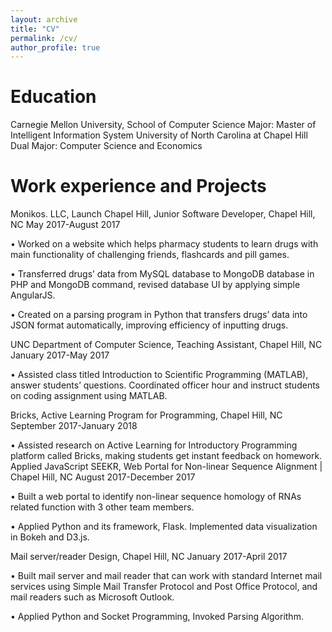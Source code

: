 ```yaml
---
layout: archive
title: "CV"
permalink: /cv/
author_profile: true
---
```



Education
======
Carnegie Mellon University, School of Computer Science
    Major: Master of Intelligent Information System
University of North Carolina at Chapel Hill
    Dual Major: Computer Science and Economics

Work experience and Projects
======

Monikos. LLC, Launch Chapel Hill, Junior Software Developer, Chapel Hill, NC   May 2017-August 2017

• Worked on a website which helps pharmacy students to learn drugs with main functionality of
challenging friends, flashcards and pill games.

• Transferred drugs’ data from MySQL database to MongoDB database in PHP and MongoDB
command, revised database UI by applying simple AngularJS.

• Created on a parsing program in Python that transfers drugs’ data into JSON format automatically,
improving efficiency of inputting drugs.

UNC Department of Computer Science, Teaching Assistant, Chapel Hill, NC   January 2017-May 2017

• Assisted class titled Introduction to Scientific Programming (MATLAB), answer students’ questions.
Coordinated officer hour and instruct students on coding assignment using MATLAB.

Bricks, Active Learning Program for Programming, Chapel Hill, NC September 2017-January 2018

• Assisted research on Active Learning for Introductory Programming
platform called Bricks, making students get instant feedback on homework. Applied JavaScript
SEEKR, Web Portal for Non-linear Sequence Alignment | Chapel Hill, NC August 2017-December 2017

• Built a web portal to identify non-linear sequence homology of RNAs related function with 3 other team
members. 

• Applied Python and its framework, Flask. Implemented data visualization in Bokeh and D3.js.

Mail server/reader Design, Chapel Hill, NC January 2017-April 2017

• Built mail server and mail reader that can work with standard Internet mail services using Simple Mail
Transfer Protocol and Post Office Protocol, and mail readers such as Microsoft Outlook.

• Applied Python and Socket Programming, Invoked Parsing Algorithm.
